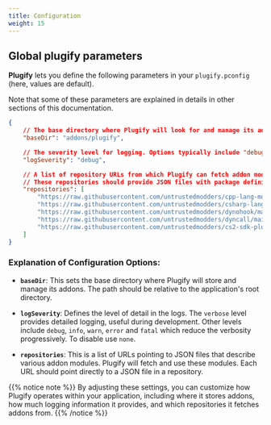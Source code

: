 ```yaml
---
title: Configuration
weight: 15
---
```


## Global plugify parameters

**Plugify** lets you define the following parameters in your `plugify.pconfig` (here, values are default).

Note that some of these parameters are explained in details in other sections of this documentation.

```json
{
    // The base directory where Plugify will look for and manage its addons
    "baseDir": "addons/plugify",

    // The severity level for logging. Options typically include "debug", "info", "warn", "error", "fatal", "verbose". To disable use "none".
    "logSeverity": "debug",

    // A list of repository URLs from which Plugify can fetch addon modules.
    // These repositories should provide JSON files with package definitions.
    "repositories": [
        "https://raw.githubusercontent.com/untrustedmodders/cpp-lang-module/main/cpp-lang-module.json",
        "https://raw.githubusercontent.com/untrustedmodders/csharp-lang-module/main/csharp-lang-module.json",
        "https://raw.githubusercontent.com/untrustedmodders/dynohook/main/dynohook.json",
        "https://raw.githubusercontent.com/untrustedmodders/dyncall/main/dyncall.json",
        "https://raw.githubusercontent.com/untrustedmodders/cs2-sdk-plugin/main/cs2sdk.json"
    ]
}
```

### Explanation of Configuration Options:

- **`baseDir`**: This sets the base directory where Plugify will store and manage its addons. The path should be relative to the application's root directory.

- **`logSeverity`**: Defines the level of detail in the logs. The `verbose` level provides detailed logging, useful during development. Other levels include `debug`, `info`, `warn`, `error` and `fatal` which reduce the verbosity progressively. To disable use `none`.

- **`repositories`**: This is a list of URLs pointing to JSON files that describe various addon modules. Plugify will fetch and use these modules. Each URL should point directly to a JSON file in a repository.

{{% notice note %}}
By adjusting these settings, you can customize how Plugify operates within your application, including where it stores addons, how much logging information it provides, and which repositories it fetches addons from.
{{% /notice %}}